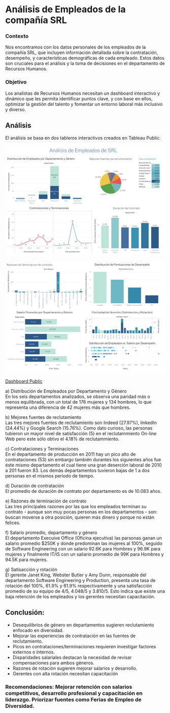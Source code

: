 # Análisis de Empleados de la compañía SRL
### Contexto 
Nos encontramos con los datos personales de los empleados de la compañía SRL, que incluyen información detallada sobre la contratación, desempeño, y características 
demográficas de cada empleado. Estos datos son cruciales para el análisis y la toma de decisiones en el departamento de Recursos Humanos.
### Objetivo 
Los analistas de Recursos Humanos necesitan un dashboard interactivo y dinámico que les permita identificar puntos clave, y con base en ellos, optimizar la gestión del talento y fomentar un entorno laboral más inclusivo y diverso. 

## Análisis
El análisis se basa en dos tableros interactivos creados en Tableau Public: 

![Análisis SRL.](https://raw.githubusercontent.com/franklueza/CasoPracticoTableau/refs/heads/main/Dashboard1SRL.png)

![Análisis SRL.](https://raw.githubusercontent.com/franklueza/CasoPracticoTableau/refs/heads/main/Dashboard2SRL.png)

[Dashboard Public ](https://public.tableau.com/views/caso_17526806223200/Dashboard1?:language=es-ES&:sid=&:redirect=auth&:display_count=n&:origin=viz_share_link)

a) Distribución de Empleados por Departamento y Género  
En los seis departamentos analizados, se observa una paridad más o menos equilibrada, con un total de 176 mujeres y 134 hombres, lo que representa una diferencia de 42 mujeres más que hombres.  
  
b) Mejores fuentes de reclutamiento  
Las tres mejores fuentes de reclutamiento son Indeed (27.97%), linkedIn (24.44%) y Google Search (15.76%). Como dato curioso, las personas tubieron un mayor nivel de satisfacción (5) en el reclutammiento On-line Web pero este sólo obtvo el 4.18% de reclutammiento.  

c) Contrataciones y Terminaciones  
En el departamento de producción en 2011 hay un pico alto de contrataciones (53) sin embargo también durantes los siguientes años fue éste mismo departamento el cual tiene una gran deserción laboral de 2010 a 201 fueron 83. Los demás departamentos tuvieron bajas de 1 a dos personas en el mismos periodo de tiempo.

d) Duración de contratación   
El promedio de duración de contrato por departamento es de 10.083 años.  

e) Razones de terminación de contrato  
Las tres principales razones por las que los empleados terminan su contrato - aunque son muy pocas personas en los departamentos - son: buscan moverse a otra posición, quieren más dinero y porque no están felices. 

f) Salario promedio, departamento y género  
El departamento Execuive Office (Oficina ejecutiva) las parsonas ganan un salario promedio $250K y donde predominan las mujeres al 100%, seguido de Software Engineering con un salario 92.6K para Hombres y 96.9K para mujeres y finalmente IT/IS con un saliario promedio de 99K para Hombres y 94.5K para mujeres. 

g) Satisacción y rotación  
El gerente Janet King, Webster Butler y Amy Dunn, responsable del departamento Software Engineering y Production, presenta una tasa de rotación del 100%, 61.9% y 61.9% respectivamente  y una satisfacción promedio de su equipo de 4/5, 4.048/5 y 3.810/5. Esto indica que existe una baja retención de los empleados y los gerentes necesitan capacitación.


## Conclusión:  
- Desequilibrios de género en departamentos sugieren reclutamiento enfocado en diversidad.
- Mejorar las experiencias de contratación en las fuentes de reclutamiento.
- Picos en contrataciones/terminaciones requieren investigar factores externos o internos.
- Disparidades salariales destacan la necesidad de revisar compensaciones para ambos géneros.
- Razones de rotación sugieren mejorar salarios y desarrollo.
- Gerentes con alta rotación necesitan capacitación

### Recomendaciones: Mejorar retención con salarios competitivos, desarrollo profesional y capacitación en liderazgo. Priorizar fuentes como Ferias de Empleo de Diversidad.
